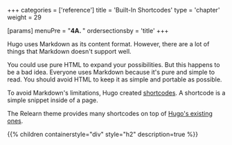 +++
categories = ['reference']
title = 'Built-In Shortcodes'
type = 'chapter'
weight = 29

[params]
  menuPre = "<b>4A. </b>"
  ordersectionsby = 'title'
+++

Hugo uses Markdown as its content format. However, there are a lot of things that Markdown doesn't support well.

You could use pure HTML to expand your possibilities. But this happens to be a bad idea. Everyone uses Markdown because it's pure and simple to read. You should avoid HTML to keep it as simple and portable as possible.

To avoid Markdown's limitations, Hugo created [shortcodes](https://gohugo.io/content-management/shortcodes/). A shortcode is a simple snippet inside of a page.

The Relearn theme provides many shortcodes on top of [Hugo's existing ones](https://gohugo.io/content-management/shortcodes/#embedded-shortcodes).

{{% children containerstyle="div" style="h2" description=true %}}
